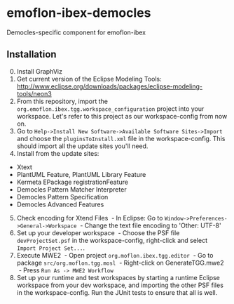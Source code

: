 # emoflon-ibex-democles
Democles-specific component for emoflon-ibex

## Installation
0. Install GraphViz
1. Get current version of the Eclipse Modeling Tools:  http://www.eclipse.org/downloads/packages/eclipse-modeling-tools/neon3
2. From this repository, import the ```org.emoflon.ibex.tgg.workspace_configuration``` project into your workspace.  Let's refer to this project as our workspace-config from now on.
3. Go to ```Help->Install New Software->Available Software Sites->Import``` and choose the ```pluginsToInstall.xml``` file in the workspace-config.  This should import all the update sites you'll need.
4. Install from the update sites:
  - Xtext
  - PlantUML Feature, PlantUML Library Feature
  - Kermeta EPackage registrationFeature
  - Democles Pattern Matcher Interpreter
  - Democles Pattern Specification
  - Democles Advanced Features
5. Check encoding for Xtend Files
  - In Eclipse: Go to ```Window->Preferences->General->Workspace```
  - Change the text file encoding to 'Other: UTF-8'
6. Set up your developer workspace
  - Choose the PSF file ```devProjectSet.psf``` in the workspace-config, right-click and select ```Import Project Set...```.
7. Execute MWE2
  - Open project ```org.moflon.ibex.tgg.editor```
  - Go to package ```src/org.moflon.tgg.mosl```
  - Right-click on GenerateTGG.mwe2
  - Press ```Run As -> MWE2 Workflow```
8. Set up your runtime and test workspaces by starting a runtime Eclipse workspace from your dev workspace, and importing the other PSF files in the workspace-config.  Run the JUnit tests to ensure that all is well.
